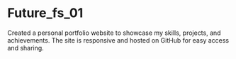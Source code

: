 # Future_fs_01
Created a personal portfolio website to showcase my skills, projects, and achievements. The site is responsive and hosted on GitHub for easy access and sharing.
